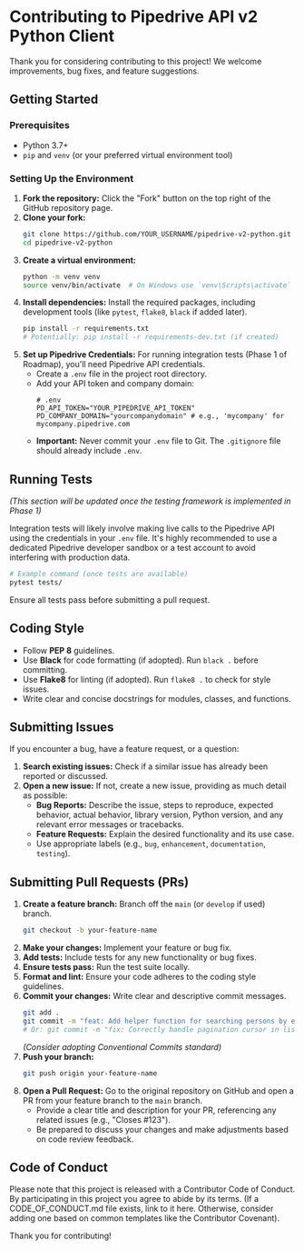 # Contributing to Pipedrive API v2 Python Client

Thank you for considering contributing to this project! We welcome improvements, bug fixes, and feature suggestions.

## Getting Started

### Prerequisites

*   Python 3.7+
*   `pip` and `venv` (or your preferred virtual environment tool)

### Setting Up the Environment

1.  **Fork the repository:** Click the "Fork" button on the top right of the GitHub repository page.
2.  **Clone your fork:**
    ```bash
    git clone https://github.com/YOUR_USERNAME/pipedrive-v2-python.git
    cd pipedrive-v2-python
    ```
3.  **Create a virtual environment:**
    ```bash
    python -m venv venv
    source venv/bin/activate  # On Windows use `venv\Scripts\activate`
    ```
4.  **Install dependencies:** Install the required packages, including development tools (like `pytest`, `flake8`, `black` if added later).
    ```bash
    pip install -r requirements.txt
    # Potentially: pip install -r requirements-dev.txt (if created)
    ```
5.  **Set up Pipedrive Credentials:** For running integration tests (Phase 1 of Roadmap), you'll need Pipedrive API credentials.
    *   Create a `.env` file in the project root directory.
    *   Add your API token and company domain:
        ```dotenv
        # .env
        PD_API_TOKEN="YOUR_PIPEDRIVE_API_TOKEN"
        PD_COMPANY_DOMAIN="yourcompanydomain" # e.g., 'mycompany' for mycompany.pipedrive.com
        ```
    *   **Important:** Never commit your `.env` file to Git. The `.gitignore` file should already include `.env`.

## Running Tests

*(This section will be updated once the testing framework is implemented in Phase 1)*

Integration tests will likely involve making live calls to the Pipedrive API using the credentials in your `.env` file. It's highly recommended to use a dedicated Pipedrive developer sandbox or a test account to avoid interfering with production data.

```bash
# Example command (once tests are available)
pytest tests/
```

Ensure all tests pass before submitting a pull request.

## Coding Style

*   Follow **PEP 8** guidelines.
*   Use **Black** for code formatting (if adopted). Run `black .` before committing.
*   Use **Flake8** for linting (if adopted). Run `flake8 .` to check for style issues.
*   Write clear and concise docstrings for modules, classes, and functions.

## Submitting Issues

If you encounter a bug, have a feature request, or a question:

1.  **Search existing issues:** Check if a similar issue has already been reported or discussed.
2.  **Open a new issue:** If not, create a new issue, providing as much detail as possible:
    *   **Bug Reports:** Describe the issue, steps to reproduce, expected behavior, actual behavior, library version, Python version, and any relevant error messages or tracebacks.
    *   **Feature Requests:** Explain the desired functionality and its use case.
    *   Use appropriate labels (e.g., `bug`, `enhancement`, `documentation`, `testing`).

## Submitting Pull Requests (PRs)

1.  **Create a feature branch:** Branch off the `main` (or `develop` if used) branch.
    ```bash
    git checkout -b your-feature-name
    ```
2.  **Make your changes:** Implement your feature or bug fix.
3.  **Add tests:** Include tests for any new functionality or bug fixes.
4.  **Ensure tests pass:** Run the test suite locally.
5.  **Format and lint:** Ensure your code adheres to the coding style guidelines.
6.  **Commit your changes:** Write clear and descriptive commit messages.
    ```bash
    git add .
    git commit -m "feat: Add helper function for searching persons by email"
    # Or: git commit -m "fix: Correctly handle pagination cursor in list_deals"
    ```
    *(Consider adopting Conventional Commits standard)*
7.  **Push your branch:**
    ```bash
    git push origin your-feature-name
    ```
8.  **Open a Pull Request:** Go to the original repository on GitHub and open a PR from your feature branch to the `main` branch.
    *   Provide a clear title and description for your PR, referencing any related issues (e.g., "Closes #123").
    *   Be prepared to discuss your changes and make adjustments based on code review feedback.

## Code of Conduct

Please note that this project is released with a Contributor Code of Conduct. By participating in this project you agree to abide by its terms. (If a CODE_OF_CONDUCT.md file exists, link to it here. Otherwise, consider adding one based on common templates like the Contributor Covenant).

Thank you for contributing!